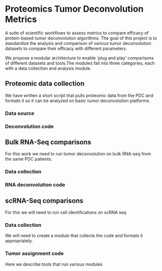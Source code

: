 # Proteomics Tumor Deconvolution Metrics
A suite of scientific workflows to assess metrics to compare efficacy of protein-based tumor deconvolution algorithms. The goal of this project is to standardize the analysis and comparison of various tumor deconvolution datasets to compare their efficacy with different parameters.

We propose a modular architecture to enable 'plug and play' comparisons of different datasets and tools.The modules fall into three categories, each with a data collection and analysis module.

## Proteomic data collection
We have written a short script that pulls proteomic data from the PDC and formats it so it can be analyzed on basic tumor deconvolution platforms.
### Data source

### Deconvolution code

## Bulk RNA-Seq comparisons
For this work we need to run tumor deconvolution on bulk RNA-seq from the same PDC patients. 
### Data collection
### RNA deconvolution code

## scRNA-Seq comparisons
For this we will need to run cell identifications on scRNA seq
### Data collection
We will need to create a module that collects the code and formats it appropriately.

### Tumor assignment code
Here we describe tools that run various modules
